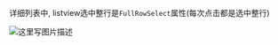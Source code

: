 ﻿详细列表中, listview选中整行是`FullRowSelect`属性(每次点击都是选中整行)

![这里写图片描述](https://imgconvert.csdnimg.cn/aHR0cDovL2ltZy5ibG9nLmNzZG4ubmV0LzIwMTYwODIxMTYyODUxNjM1?x-oss-process=image/format,png)
